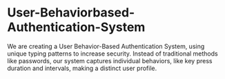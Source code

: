 # User-Behaviorbased-Authentication-System
We are creating a User Behavior-Based Authentication System, using unique typing patterns to increase security. Instead of traditional methods like passwords, our system captures individual behaviors, like key press duration and intervals, making a distinct user profile.
